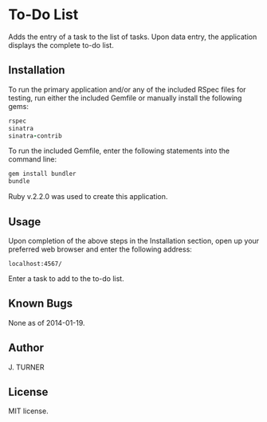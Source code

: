 To-Do List
======================

Adds the entry of a task to the list of tasks. Upon data entry,
the application displays the complete to-do list.

Installation
------------

To run the primary application and/or any of the included RSpec files
for testing, run either the included Gemfile or manually install
the following gems:

```ruby
rspec
sinatra
sinatra-contrib
```

To run the included Gemfile, enter the following statements into
the command line:
```ruby
gem install bundler
bundle
```

Ruby v.2.2.0 was used to create this application.

Usage
-----

Upon completion of the above steps in the Installation section, open
up your preferred web browser and enter the following address:

```url
localhost:4567/
```

Enter a task to add to the to-do list.

Known Bugs
----------

None as of 2014-01-19.

Author
------

J. TURNER

License
-------

MIT license.
